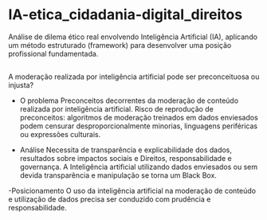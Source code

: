 # IA-etica_cidadania-digital_direitos
Análise de dilema ético real envolvendo Inteligência Artificial (IA), aplicando um método estruturado (framework) para desenvolver uma posição profissional fundamentada.

##
A moderação realizada por inteligência artificial pode ser preconceituosa ou injusta?

- O problema
Preconceitos decorrentes da moderação de conteúdo realizada por inteligência artificial. Risco de reprodução de preconceitos: algoritmos de moderação treinados em dados enviesados podem censurar desproporcionalmente minorias, linguagens periféricas ou expressões culturais.

- Análise
Necessita de transparência e explicabilidade dos dados, resultados sobre impactos sociais e Direitos, responsabilidade e governança. A Inteligência artificial utilizando dados enviesados ou sem devida transparência e manipulação se torna um Black Box.

-Posicionamento
O uso da inteligência artificial na moderação de conteúdo e utilização de dados precisa ser conduzido com prudência e responsabilidade.
